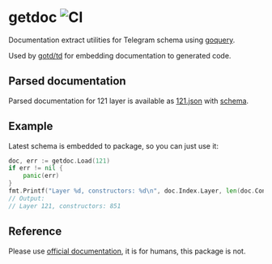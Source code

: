 # getdoc ![CI](https://github.com/gotd/getdoc/workflows/CI/badge.svg)

Documentation extract utilities for Telegram schema using [goquery](https://github.com/PuerkitoBio/goquery).

Used by [gotd/td](https://github.com/gotd/td) for embedding documentation to generated code.

## Parsed documentation

Parsed documentation for 121 layer is available as [121.json](./_schema/121.json) with [schema](./_schema/schema.json).

## Example
Latest schema is embedded to package, so you can just use it:
```go
doc, err := getdoc.Load(121)
if err != nil {
    panic(err)
}
fmt.Printf("Layer %d, constructors: %d\n", doc.Index.Layer, len(doc.Constructors))
// Output:
// Layer 121, constructors: 851
```

## Reference

Please use [official documentation](https://core.telegram.org/schema), it is for humans,
this package is not.
